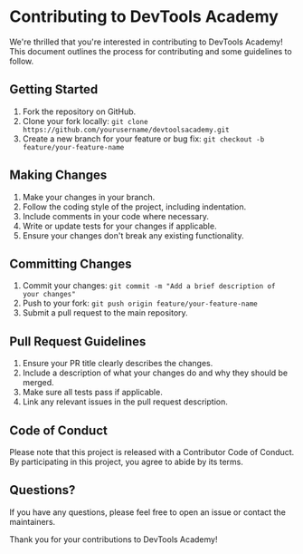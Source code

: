 # Contributing to DevTools Academy

We're thrilled that you're interested in contributing to DevTools Academy! This document outlines the process for contributing and some guidelines to follow.

## Getting Started

1. Fork the repository on GitHub.
2. Clone your fork locally: `git clone https://github.com/yourusername/devtoolsacademy.git`
3. Create a new branch for your feature or bug fix: `git checkout -b feature/your-feature-name`

## Making Changes

1. Make your changes in your branch.
2. Follow the coding style of the project, including indentation.
3. Include comments in your code where necessary.
4. Write or update tests for your changes if applicable.
5. Ensure your changes don't break any existing functionality.

## Committing Changes

1. Commit your changes: `git commit -m "Add a brief description of your changes"`
2. Push to your fork: `git push origin feature/your-feature-name`
3. Submit a pull request to the main repository.

## Pull Request Guidelines

1. Ensure your PR title clearly describes the changes.
2. Include a description of what your changes do and why they should be merged.
3. Make sure all tests pass if applicable.
4. Link any relevant issues in the pull request description.

## Code of Conduct

Please note that this project is released with a Contributor Code of Conduct. By participating in this project, you agree to abide by its terms.

## Questions?

If you have any questions, please feel free to open an issue or contact the maintainers.

Thank you for your contributions to DevTools Academy!